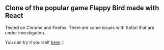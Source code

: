 ## Clone of the popular game Flappy Bird made with React

Tested on Chrome and Firefox. There are some issues with Safari that are under investigation...

You can try it yourself [here](https://lawfx.github.io/flappy-react/) :)